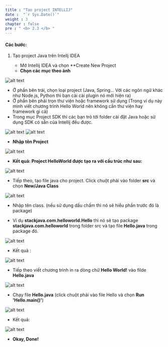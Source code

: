 ```yaml
---
title : "Tạo project INTELLIJ"
date :  "`r Sys.Date()`" 
weight : 3 
chapter : false
pre : " <b> 2.3 </b> "
---
```


#### Các bước:

1. Tạo project Java trên Intellj IDEA

   - Mở Intellij IDEA và chọn **Create New Project
   - **Chọn các mục theo ảnh**

![alt text](/web/images/2.2/image-1.png)
   - Ở phần bên trái, chọn loại project (Java, Spring…  Với các ngôn ngữ khác như Node.js, Python thì bạn cài cài plugin nó mới hiện ra)
   - Ở phần bên phải trọn thư viện hoặc framework sử dụng (Trong ví dụ này mình viết chương trình Hello World nên không cần thư viện hay framework gì cả)
   - Trong mục Project SDK thì các bạn trỏ tới folder cài đặt Java hoặc sử dụng SDK có sẵn của Intellij đều được.

![alt text](/web/images/2.2/image-3.png)
![alt text](/web/images/2.2/image-4.png)
- **Nhập tên Project**

![alt text](/web/images/2.2/image-5.png)

- **Kết quả: Project HelloWorld được tạo ra với cấu trúc như sau:**

![alt text](/web/images/2.2/image-6.png)

- Tiếp theo, tạo file java cho project. Click chuột phải vào folder **src** và chọn **New/Java Class**

![alt text](/web/images/2.2/image-7.png)

- Nhập tên class. (nếu sử dụng dấu chấm thì nó sẽ hiểu phần trước đó là package)

- Ví dụ **stackjava.com.helloworld.Hello** thì nó sẽ tạo package **stackjava.com.helloworld** trong folder src và tạo file **Hello.java** trong package đó.

![alt text](/web/images/2.2/image-8.png)

- Kết quả :

![alt text](/web/images/2.2/image-9.png)

- Tiếp theo viết chương trình in ra dòng chữ **Hello World!** vào filde **Hello.java**

![alt text](/web/images/2.2/image-10.png)

- Chạy file **Hello.java** (click chuột phải vào file Hello và chọn **Run 'Hello.main()'**)

![alt text](/web/images/2.2/image-11.png)

- Kết quả: 

![alt text](/web/images/2.2/image-12.png)

- **Okay, Done!**

